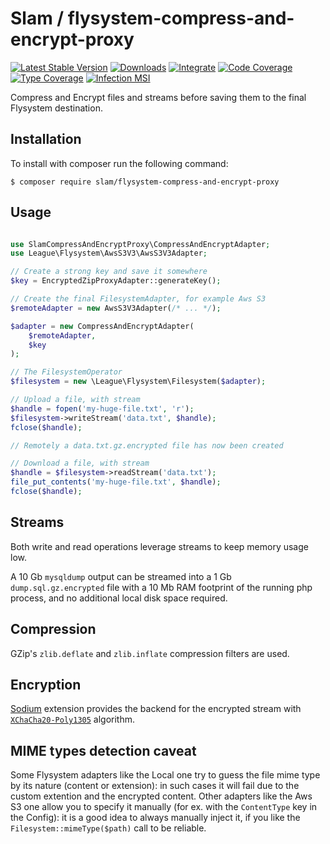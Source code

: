 # Slam / flysystem-compress-and-encrypt-proxy

[![Latest Stable Version](https://img.shields.io/packagist/v/slam/flysystem-compress-and-encrypt-proxy.svg)](https://packagist.org/packages/slam/flysystem-compress-and-encrypt-proxy)
[![Downloads](https://img.shields.io/packagist/dt/slam/flysystem-compress-and-encrypt-proxy.svg)](https://packagist.org/packages/slam/flysystem-compress-and-encrypt-proxy)
[![Integrate](https://github.com/Slamdunk/flysystem-compress-and-encrypt-proxy/workflows/Integrate/badge.svg?branch=master)](https://github.com/Slamdunk/flysystem-compress-and-encrypt-proxy/actions)
[![Code Coverage](https://codecov.io/gh/Slamdunk/flysystem-compress-and-encrypt-proxy/coverage.svg?branch=master)](https://codecov.io/gh/Slamdunk/flysystem-compress-and-encrypt-proxy?branch=master)
[![Type Coverage](https://shepherd.dev/github/Slamdunk/flysystem-compress-and-encrypt-proxy/coverage.svg)](https://shepherd.dev/github/Slamdunk/flysystem-compress-and-encrypt-proxy)
[![Infection MSI](https://badge.stryker-mutator.io/github.com/Slamdunk/flysystem-compress-and-encrypt-proxy/master)](https://dashboard.stryker-mutator.io/reports/github.com/Slamdunk/flysystem-compress-and-encrypt-proxy/master)

Compress and Encrypt files and streams before saving them to the final Flysystem destination.

## Installation

To install with composer run the following command:

```console
$ composer require slam/flysystem-compress-and-encrypt-proxy
```

## Usage

```php

use SlamCompressAndEncryptProxy\CompressAndEncryptAdapter;
use League\Flysystem\AwsS3V3\AwsS3V3Adapter;

// Create a strong key and save it somewhere
$key = EncryptedZipProxyAdapter::generateKey();

// Create the final FilesystemAdapter, for example Aws S3
$remoteAdapter = new AwsS3V3Adapter(/* ... */);

$adapter = new CompressAndEncryptAdapter(
    $remoteAdapter,
    $key
);

// The FilesystemOperator
$filesystem = new \League\Flysystem\Filesystem($adapter);

// Upload a file, with stream
$handle = fopen('my-huge-file.txt', 'r');
$filesystem->writeStream('data.txt', $handle);
fclose($handle);

// Remotely a data.txt.gz.encrypted file has now been created

// Download a file, with stream
$handle = $filesystem->readStream('data.txt');
file_put_contents('my-huge-file.txt', $handle);
fclose($handle);
```

## Streams

Both write and read operations leverage streams to keep memory usage low.

A 10 Gb `mysqldump` output can be streamed into a 1 Gb `dump.sql.gz.encrypted` file
with a 10 Mb RAM footprint of the running php process, and no additional local disk
space required.

## Compression

GZip's `zlib.deflate` and `zlib.inflate` compression filters are used.

## Encryption

[Sodium](https://www.php.net/manual/en/book.sodium.php) extension provides the backend for the
encrypted stream with [`XChaCha20-Poly1305`](https://www.php.net/manual/en/function.sodium-crypto-secretstream-xchacha20poly1305-init-push.php) algorithm.

## MIME types detection caveat

Some Flysystem adapters like the Local one try to guess the file mime type by
its nature (content or extension): in such cases it will fail due to the custom
extention and the encrypted content.
Other adapters like the Aws S3 one allow you to specify it manually (for ex.
with the `ContentType` key in the Config): it is a good idea to always manually
inject it, if you like the `Filesystem::mimeType($path)` call to be reliable.
